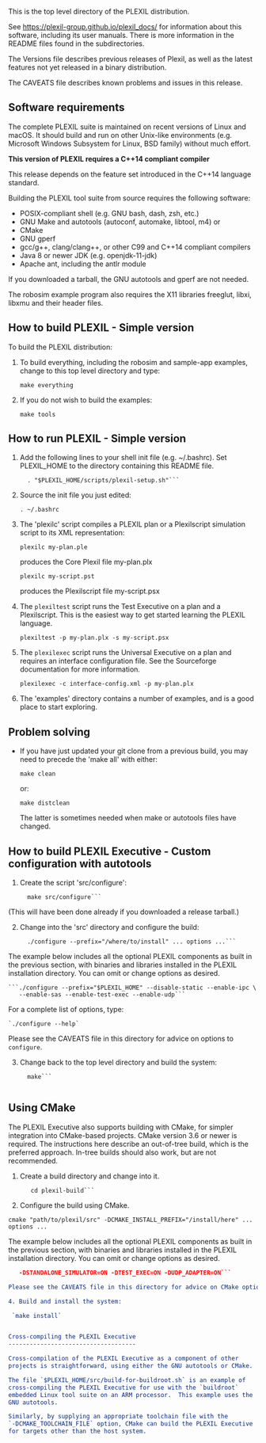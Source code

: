 This is the top level directory of the PLEXIL distribution.

See https://plexil-group.github.io/plexil_docs/ for information about
this software, including its user manuals.  There is more information
in the README files found in the subdirectories.

The Versions file describes previous releases of Plexil, as well as
the latest features not yet released in a binary distribution.

The CAVEATS file describes known problems and issues in this release.


Software requirements
---------------------

The complete PLEXIL suite is maintained on recent versions of Linux
and macOS.  It should build and run on other Unix-like environments
(e.g. Microsoft Windows Subsystem for Linux, BSD family) without much
effort.

**This version of PLEXIL requires a C++14 compliant compiler**

This release depends on the feature set introduced in the C++14
language standard.

Building the PLEXIL tool suite from source requires the following
software:

* POSIX-compliant shell (e.g. GNU bash, dash, zsh, etc.)
* GNU Make and autotools (autoconf, automake, libtool, m4) or
* CMake
* GNU gperf
* gcc/g++, clang/clang++, or other C99 and C++14 compliant compilers
* Java 8 or newer JDK (e.g. openjdk-11-jdk)
* Apache ant, including the antlr module

If you downloaded a tarball, the GNU autotools and gperf are not
needed.

The robosim example program also requires the X11 libraries freeglut,
libxi, libxmu and their header files.


How to build PLEXIL - Simple version
------------------------------------

To build the PLEXIL distribution:

1. To build everything, including the robosim and sample-app examples,
   change to this top level directory and type:

    `make everything`

2. If you do not wish to build the examples:

    `make tools`


How to run PLEXIL - Simple version
----------------------------------

1. Add the following lines to your shell init file (e.g. ~/.bashrc).
   Set PLEXIL_HOME to the directory containing this README file.

    ```export PLEXIL_HOME='/where/i/cloned/plexil'
      . "$PLEXIL_HOME/scripts/plexil-setup.sh"```

2. Source the init file you just edited:

    `. ~/.bashrc`

3. The 'plexilc' script compiles a PLEXIL plan or a Plexilscript
   simulation script to its XML representation:

    `plexilc my-plan.ple`

   produces the Core Plexil file my-plan.plx

    `plexilc my-script.pst`

   produces the Plexilscript file my-script.psx

4. The `plexiltest` script runs the Test Executive on a plan and a
   Plexilscript.  This is the easiest way to get started learning the
   PLEXIL language.

    `plexiltest -p my-plan.plx -s my-script.psx`

5. The `plexilexec` script runs the Universal Executive on a plan and
   requires an interface configuration file. See the Sourceforge
   documentation for more information.

    `plexilexec -c interface-config.xml -p my-plan.plx`

6. The 'examples' directory contains a number of examples, and is a
   good place to start exploring.


Problem solving
---------------

* If you have just updated your git clone from a previous build, you may
  need to precede the 'make all' with either:

    `make clean`

  or:

    `make distclean`

  The latter is sometimes needed when make or autotools files have
  changed.


How to build PLEXIL Executive - Custom configuration with autotools
-------------------------------------------------------------------

1. Create the script 'src/configure':

    ```cd "$PLEXIL_HOME"
      make src/configure```

  (This will have been done already if you downloaded a release tarball.)

2. Change into the 'src' directory and configure the build:

    ```cd src
      ./configure --prefix="/where/to/install" ... options ...```

  The example below includes all the optional PLEXIL components as
  built in the previous section, with binaries and libraries installed
  in the PLEXIL installation directory.  You can omit or change
  options as desired.

    ```./configure --prefix="$PLEXIL_HOME" --disable-static --enable-ipc \
       --enable-sas --enable-test-exec --enable-udp```

  For a complete list of options, type:

    `./configure --help`

  Please see the CAVEATS file in this directory for advice on options
  to `configure`.

3. Change back to the top level directory and build the system:

   ```cd ..
     make```


Using CMake
-----------

The PLEXIL Executive also supports building with CMake, for simpler
integration into CMake-based projects.  CMake version 3.6 or newer is
required.  The instructions here describe an out-of-tree build, which
is the preferred approach.  In-tree builds should also work, but are
not recommended.

1. Create a build directory and change into it.

    ```mkdir plexil-build
       cd plexil-build```

2. Configure the build using CMake.

  `cmake "path/to/plexil/src" -DCMAKE_INSTALL_PREFIX="/install/here" ... options ...`

  The example below includes all the optional PLEXIL components as built
  in the previous section, with binaries and libraries installed in the
  PLEXIL installation directory.  You can omit or change options as
  desired.

   ```cmake path/to/plexil/src -DCMAKE_INSTALL_PREFIX="$PLEXIL_HOME" \
      -DSTANDALONE_SIMULATOR=ON -DTEST_EXEC=ON -DUDP_ADAPTER=ON```

  Please see the CAVEATS file in this directory for advice on CMake options.

4. Build and install the system:

    `make install`


Cross-compiling the PLEXIL Executive
------------------------------------

Cross-compilation of the PLEXIL Executive as a component of other
projects is straightforward, using either the GNU autotools or CMake.

The file `$PLEXIL_HOME/src/build-for-buildroot.sh` is an example of
cross-compiling the PLEXIL Executive for use with the `buildroot`
embedded Linux tool suite on an ARM processor.  This example uses the
GNU autotools.

Similarly, by supplying an appropriate toolchain file with the
`-DCMAKE_TOOLCHAIN_FILE` option, CMake can build the PLEXIL Executive
for targets other than the host system.
